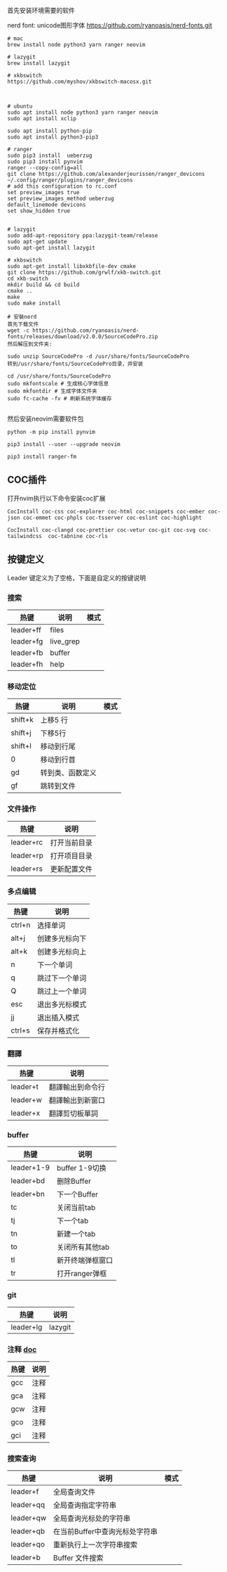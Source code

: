 
首先安装环境需要的软件

nerd font: unicode图形字体
https://github.com/ryanoasis/nerd-fonts.git

```
# mac
brew install node python3 yarn ranger neovim 

# lazygit
brew install lazygit

# xkbswitch
https://github.com/myshov/xkbswitch-macosx.git



# ubuntu
sudo apt install node python3 yarn ranger neovim 
sudo apt install xclip

sudo apt install python-pip
sudo apt install python3-pip3

# ranger 
sudo pip3 install  ueberzug 
sudo pip3 install pynvim
ranger --copy-config=all
git clone https://github.com/alexanderjeurissen/ranger_devicons ~/.config/ranger/plugins/ranger_devicons
# add this configuration to rc.conf
set preview_images true
set preview_images_method ueberzug
default_linemode devicons
set show_hidden true
 

# lazygit 
sudo add-apt-repository ppa:lazygit-team/release
sudo apt-get update
sudo apt-get install lazygit

# xkbswitch
sudo apt-get install libxkbfile-dev cmake
git clone https://github.com/grwlf/xkb-switch.git
cd xkb-switch
mkdir build && cd build
cmake ..
make
sudo make install

# 安裝nerd
首先下载文件
wget -c https://github.com/ryanoasis/nerd-fonts/releases/download/v2.0.0/SourceCodePro.zip
然后解压到文件夹:

sudo unzip SourceCodePro -d /usr/share/fonts/SourceCodePro
转到/usr/share/fonts/SourceCodePro目录，并安装

cd /usr/share/fonts/SourceCodePro
sudo mkfontscale # 生成核心字体信息
sudo mkfontdir # 生成字体文件夹
sudo fc-cache -fv # 刷新系统字体缓存


```

然后安装neovim需要软件包

```
python -m pip install pynvim

pip3 install --user --upgrade neovim

pip3 install ranger-fm
```


## COC插件

打开nvim执行以下命令安装coc扩展

```
CocInstall coc-css coc-explorer coc-html coc-snippets coc-ember coc-json coc-emmet coc-phpls coc-tsserver coc-eslint coc-highlight 

CocInstall coc-clangd coc-prettier coc-vetur coc-git coc-svg coc-tailwindcss  coc-tabnine coc-rls 
```

## 按键定义

Leader 键定义为了空格，下面是自定义的按键说明

### 搜索

| 热键    | 说明             | 模式 |
| ------- | ---------------- | ---- |
| leader+ff| files|      |
| leader+fg| live_grep|      |
| leader+fb | buffer|      |
| leader+fh| help|      |

### 移动定位

| 热键    | 说明             | 模式 |
| ------- | ---------------- | ---- |
| shift+k | 上移5 行         |      |
| shift+j | 下移5行          |      |
| shift+l | 移动到行尾          |      |
| 0 | 移动到行首          |      |
| gd      | 转到类、函数定义 |      |
| gf      | 跳转到文件       |      |

### 文件操作

| 热键     | 说明                 |
| -------- | -------------------- |
| leader+rc       | 打开当前目录         |
| leader+rp       | 打开项目目录         |
| leader+rs       | 更新配置文件|


### 多点编辑

| 热键     | 说明                 |
| -------- | -------------------- |
| ctrl+n| 选择单词|
| alt+j| 创建多光标向下|
| alt+k| 创建多光标向上|
| n|下一个单词|
| q|跳过下一个单词|
| Q|跳过上一个单词|
| esc      | 退出多光标模式|
|jj | 退出插入模式|
|ctrl+s| 保存并格式化|


### 翻譯 

| 热键     | 说明                 |
| -------- | -------------------- |
| leader+t| 翻譯輸出到命令行|
| leader+w| 翻譯輸出到新窗口|
| leader+x| 翻譯剪切板單詞|

### buffer 

| 热键     | 说明                 |
| -------- | -------------------- |
| leader+1-9| buffer 1-9切换|
| leader+bd       | 删除Buffer           |
| leader+bn       | 下一个Buffer         |
| tc       |  关闭当前tab         |
| tj       | 下一个tab            |
| tn       | 新建一个tab          |
| to       | 关闭所有其他tab          |
| tl       | 新开终端弹框窗口          |
| tr       | 打开ranger弹框          |


### git 

| 热键     | 说明                 |
| -------- | -------------------- |
| leader+lg| lazygit|


### 注释 [doc](https://github.com/tyru/caw.vim)

| 热键     | 说明                 |
| -------- | -------------------- |
| gcc| 注释|
| gca| 注释|
| gcw| 注释|
| gco| 注释|
| gci| 注释|


### 搜索查询 

| 热键    | 说明             | 模式 |
| ------- | ---------------- | ---- |
| leader+f| 全局查询文件                  |      |
| leader+qq| 全局查询指定字符串             |      |
| leader+qw |全局查询光标处的字符串          |      |
| leader+qb|       在当前Buffer中查询光标处字符串| |
| leader+qo|重新执行上一次字符串搜索        |      |
| leader+b | Buffer 文件搜索 |


